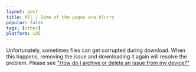 ```yaml
---
layout: post
title: All / Some of the pages are blurry
popular: false
tags: [other]
platform: iOS
---
```

Unfortunately, sometimes files can get corrupted during download. When this happens, removing the issue and downloading it again will resolve the problem. Please see ["How do I archive or delete an issue from my device?"](/support-prototype/2019-09-10-how-do-i-archive-or-delete-an-issue-from-my-device)

